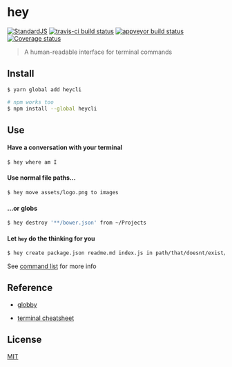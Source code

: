# hey

[![StandardJS](https://img.shields.io/badge/code_style-standard-brightgreen.svg)](https://standardjs.com)
[![travis-ci build status](https://api.travis-ci.org/chrisdothtml/hey.svg?branch=master)](https://travis-ci.org/chrisdothtml/hey/branches)
[![appveyor build status](https://ci.appveyor.com/api/projects/status/a9pgib0css58hkhk/branch/master?svg=true)](https://ci.appveyor.com/project/chrisdothtml/hey)
[![Coverage status](https://coveralls.io/repos/github/chrisdothtml/hey/badge.svg)](https://coveralls.io/github/chrisdothtml/hey)

> A human-readable interface for terminal commands

## Install

```bash
$ yarn global add heycli

# npm works too
$ npm install --global heycli
```

## Use

#### Have a conversation with your terminal

```bash
$ hey where am I
```

#### Use normal file paths...

```bash
$ hey move assets/logo.png to images
```

#### ...or globs

```bash
$ hey destroy '**/bower.json' from ~/Projects
```

#### Let `hey` do the thinking for you

```bash
$ hey create package.json readme.md index.js in path/that/doesnt/exist/yet
```

See [command list](commands.md) for more info

## Reference

- [globby](https://github.com/sindresorhus/globby)

- [terminal cheatsheet](https://github.com/0nn0/terminal-mac-cheatsheet)

## License

[MIT](license)
